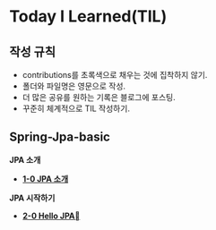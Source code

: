# Today I Learned(TIL)

## 작성 규칙
- contributions를 초록색으로 채우는 것에 집착하지 않기.
- 폴더와 파일명은 영문으로 작성.
- 더 많은 공유를 원하는 기록은 블로그에 포스팅.
- 꾸준히 체계적으로 TIL 작성하기. 

## Spring-Jpa-basic

**JPA 소개**
- [**1-0 JPA 소개**](https://github.com/YeongJae0114/TIL/blob/main/Spring-Jpa-basic/Jpa-basic_1-0.md)


**JPA 시작하기**
- [**2-0 Hello JPA**](https://github.com/YeongJae0114/TIL/blob/main/Spring-Jpa-basic/Jpa-basic_2-0.md)


